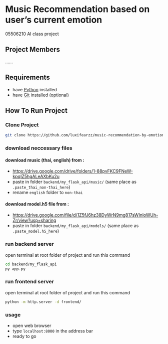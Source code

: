 
# Music Recommendation based on user’s current emotion

05506210 AI class project
## Project Members
......

## Requirements
- have [Python](https://www.python.org/) installed
- have [Git](https://git-scm.com/) installed (optional)

## How To Run Project

### Clone Project

```bash
git clone https://github.com/luxifearzz/music-recommendation-by-emotion-detection.git
```

### download neccessary files

#### download music (thai, english) from : 
- https://drive.google.com/drive/folders/1-88pvFKC9FNeW-kpqIZ5hgALeAXbKu2u
- paste in folder ```backend/my_flask_api/music/``` (same place as ```.paste_thai_non-thai_here```)
- rename ```english``` folder to ```non-thai```

#### download model.h5 file from :
- https://drive.google.com/file/d/1Z5fJ6hz38DyWrN9mg817sWInloWUh-Zr/view?usp=sharing
- paste in folder ```backend/my_flask_api/models/``` (same place as ```.paste_model.h5_here```)

### run backend server

open terminal at root folder of project and run this command

```bash
cd backend/my_flask_api
py app.py
```

### run frontend server

open terminal at root folder of project and run this command

```bash
python -m http.server -d frontend/
```

### usage

- open web browser
- type ```localhost:8000``` in the address bar
- ready to go
